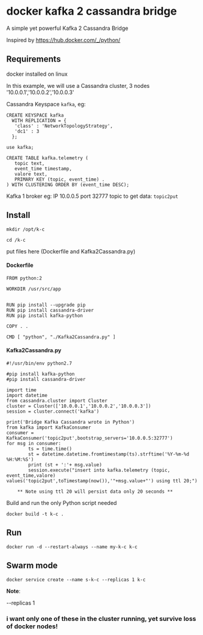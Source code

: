 # docker kafka 2 cassandra bridge
A simple yet powerful Kafka 2 Cassandra Bridge

Inspired by https://hub.docker.com/_/python/

## Requirements

docker installed on linux

In this example, we will use a Cassandra cluster, 3 nodes '10.0.0.1','10.0.0.2','10.0.0.3'

Cassandra Keyspace `kafka`, eg:

```
CREATE KEYSPACE kafka
  WITH REPLICATION = { 
   'class' : 'NetworkTopologyStrategy', 
   'dc1' : 3 
  };
  ```
  
 ``` 
 use kafka;
 ```
  
 ```
 CREATE TABLE kafka.telemetry (  
    topic text,  
    event_time timestamp,  
    valore text,  
    PRIMARY KEY (topic, event_time) . 
) WITH CLUSTERING ORDER BY (event_time DESC);  
```

Kafka 1 broker eg: IP 10.0.0.5 port 32777 topic to get data: `topic2put`

## Install

`mkdir /opt/k-c`

`cd /k-c`

put files here (Dockerfile and Kafka2Cassandra.py)

#### Dockerfile

```
FROM python:2

WORKDIR /usr/src/app


RUN pip install --upgrade pip
RUN pip install cassandra-driver
RUN pip install kafka-python

COPY . .

CMD [ "python", "./Kafka2Cassandra.py" ]
```

#### Kafka2Cassandra.py

```
#!/usr/bin/env python2.7 

#pip install kafka-python  
#pip install cassandra-driver  
 
import time  
import datetime  
from cassandra.cluster import Cluster  
cluster = Cluster(['10.0.0.1','10.0.0.2','10.0.0.3'])  
session = cluster.connect('kafka') 
  
print('Bridge Kafka Cassandra wrote in Python')  
from kafka import KafkaConsumer 
consumer = KafkaConsumer('topic2put',bootstrap_servers='10.0.0.5:32777')  
for msg in consumer: 
        ts = time.time()  
        st = datetime.datetime.fromtimestamp(ts).strftime('%Y-%m-%d %H:%M:%S')  
        print (st + ':'+ msg.value) 
        session.execute("insert into kafka.telemetry (topic, event_time,valore)     values('topic2put',toTimestamp(now()),'"+msg.value+"') using ttl 20;") 
```
        
        ** Note using ttl 20 will persist data only 20 seconds **

Build and run the only Python script needed

`docker build -t k-c .`

## Run

`docker run -d --restart-always --name my-k-c k-c`

## Swarm mode

`docker service create --name s-k-c --replicas 1 k-c`

**Note**:

--replicas 1 
### i want only one of these in the cluster running, yet survive loss of docker nodes!


